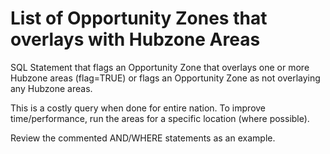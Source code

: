 # List of Opportunity Zones that overlays with Hubzone Areas
SQL Statement that flags an Opportunity Zone that overlays one or more Hubzone areas (flag=TRUE)
or flags an Opportunity Zone as not overlaying any Hubzone areas.

This is a costly query when done for entire nation.
To improve time/performance, run the areas for a specific location (where possible).

Review the commented AND/WHERE statements as an example.

